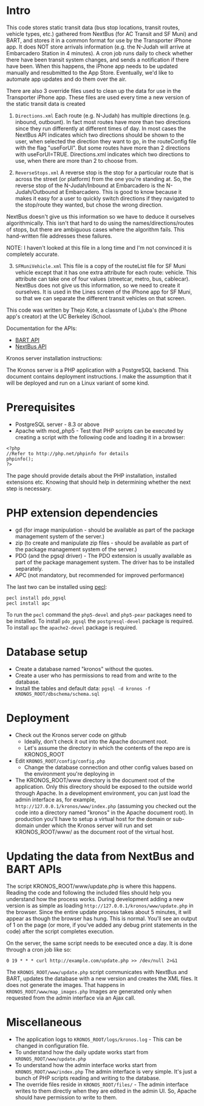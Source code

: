 Intro
=====
This code stores static transit data (bus stop locations, transit routes, 
vehicle types, etc.) gathered from NextBus (for AC Transit and SF Muni)
and BART, and stores it in a common format for use by the Transporter
iPhone app. It does NOT store arrivals information (e.g. the N-Judah will arrive at Embarcadero Station in 4 minutes). A cron job runs daily to check whether there have been
transit system changes, and sends a notification if there have been.
When this happens, the iPhone app needs to be updated manually and
resubmitted to the App Store. Eventually, we'd like to automate 
app updates and do them over the air.

There are also 3 override files used to clean up the data for use in the Transporter iPhone app. These files are used every time a new version of the static transit data is created

1. `Directions.xml`
Each route (e.g. N-Judah) has multiple directions (e.g. inbound, outbount). In fact most routes have more than two directions since they run differently at different times of day. In most cases the NextBus API indicates which two directions should be shown to the user, when selected the direction they want to go, in the routeConfig file with the flag "useForUI". But some routes have more than 2 directions with useForUI=TRUE. Directions.xml indicates which two directions to use, when there are more than 2 to choose from.

2. `ReverseStops.xml`
A reverse stop is the stop for a particular route that is across the street (or platform) from the one you're standing at. So, the reverse stop of the N-Judah/Inbound at Embarcadero is the N-Judah/Outbound at Embarcadero. This is good to know because it makes it easy for a user to quickly switch directions if they navigated to the stop/route they wanted, but chose the wrong direction.

NextBus doesn't give us this information so we have to deduce it ourselves algorithmically. This isn't that hard to do using the names/directions/routes of stops, but there are ambiguous cases where the algorithm fails. This hand-written file addresses these failures. 

NOTE: I haven't looked at this file in a long time and I'm not convinced it is completely accurate.

3. `SFMuniVehicle.xml`
This file is a copy of the routeList file for SF Muni vehicle except that it has one extra attribute for each route: vehicle. This attribute can take one of four values (streetcar, metro, bus, cablecar). NextBus does not give us this information, so we need to create it ourselves. It is used in the Lines screen of the iPhone app for SF Muni, so that we can separate the different transit vehicles on that screen.

This code was written by Thejo Kote, a classmate of Ljuba's (the iPhone app's creator) at the UC Berkeley iSchool.

Documentation for the APIs:

* [BART API](http://api.bart.gov/docs/overview/index.aspx)
* [NextBus API](http://www.nextbus.com/xmlFeedDocs/NextBusXMLFeed.pdf)

Kronos server installation instructions:

The Kronos server is a PHP application with a PostgreSQL backend. This document
contains deployment instructions. I make the assumption that it will be
deployed and run on a Linux variant of some kind.

Prerequisites
=============
- PostgreSQL server - 8.3 or above
- Apache with mod_php5 - Test that PHP scripts can be executed by creating
a script with the following code and loading it in a browser:

```
<?php
//Refer to http://php.net/phpinfo for details
phpinfo();
?>
```

The page should provide details about the PHP installation, installed extensions
etc. Knowing that should help in determining whether the next step is necessary.

PHP extension dependencies
==========================
- gd (for image manipulation - should be available as part of the package
    management system of the server.)
- zip (to create and manipulate zip files - should be available as part of the
    package management system of the server.)
- PDO (and the pgsql driver) - The PDO extension is usually available as part of
    the package management system. The driver has to be installed separately.
- APC (not mandatory, but recommended for improved performance)

The last two can be installed using [pecl](http://pecl.php.net):

```
pecl install pdo_pgsql
pecl install apc
```

To run the `pecl` command the `php5-devel` and `php5-pear` packages need to be installed.
To install `pdo_pgsql` the `postgresql-devel` package is required.
To install `apc` the `apache2-devel` package is required.

Database setup
==============
- Create a database named "kronos" without the quotes.
- Create a user who has permissions to read from and write to the database.
- Install the tables and default data: `pgsql -d kronos -f KRONOS_ROOT/dbschema/schema.sql`

Deployment
==========
- Check out the Kronos server code on github
    - Ideally, don't check it out into the Apache document root.
    - Let's assume the directory in which the contents of the repo 
	  are is KRONOS_ROOT
- Edit `KRONOS_ROOT/config/config.php`
    - Change the database connection and other config values based on the
        environment you're deploying in
- The KRONOS_ROOT/www directory is the document root of the application. Only
    this directory should be exposed to the outside world through Apache. In a
    development environment, you can just load the admin interface as, for
    example, `http://127.0.0.1/kronos/www/index.php` (assuming you checked out the
    code into a directory named "kronos" in the Apache document root). In
    production you'll have to setup a virtual host for the domain or sub-domain
    under which the Kronos server will run and set KRONOS_ROOT/www/ as the
    document root of the virtual host.

Updating the data from NextBus and BART APIs
============================================
The script KRONOS_ROOT/www/update.php is where this happens. Reading the code
and following the included files should help you understand how the process works.
During development adding a new version is as simple as loading
`http://127.0.0.1/kronos/www/update.php` in the browser. Since the entire update
process takes about 5 minutes, it will appear as though the browser has hung.
This is normal. You'll see an output of 1 on the page (or more, if you've added
any debug print statements in the code) after the script completes execution.

On the server, the same script needs to be executed once a day. It is done
through a cron job like so:

`0 19 * * * curl http://example.com/update.php >> /dev/null 2>&1`

The `KRONOS_ROOT/www/update.php` script communicates with NextBus and BART,
updates the database with a new version and creates the XML files. It does not
generate the images. That happens in `KRONOS_ROOT/www/map_images.php`
Images are generated only when requested from the admin interface via an Ajax call.

Miscellaneous
=============
- The application logs to `KRONOS_ROOT/logs/kronos.log` - This can be changed in
    configuration file.
- To understand how the daily update works start from `KRONOS_ROOT/www/update.php`
- To understand how the admin interface works start from `KRONOS_ROOT/www/index.php`
    The admin interface is very simple. It's just a bunch of PHP scripts reading
    and writing to the database.
- The override files reside in `KRONOS_ROOT/files/` - The admin interface writes
    to them directly when they are edited in the admin UI. So, Apache should have
    permission to write to them.

